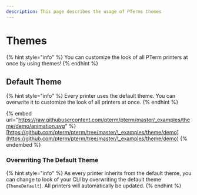 ```yaml
---
description: This page describes the usage of PTerms themes
---
```


# Themes

{% hint style="info" %}
You can customize the look of all PTerm printers at once by using themes!
{% endhint %}

## Default Theme

{% hint style="info" %}
Every printer uses the default theme. You can overwrite it to customize the look of all printers at once.
{% endhint %}

{% embed url="https://raw.githubusercontent.com/pterm/pterm/master/_examples/theme/demo/animation.svg" %}
[https://github.com/pterm/pterm/tree/master/\_examples/theme/demo](https://github.com/pterm/pterm/tree/master/\_examples/theme/demo)
{% endembed %}

### Overwriting The Default Theme

{% hint style="info" %}
As every printer inherits from the default theme, you can change to look of your CLI by overwriting the default theme (`ThemeDefault`). All printers will automatically be updated.
{% endhint %}
